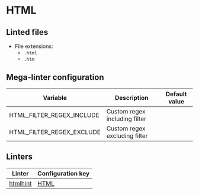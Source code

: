 <!-- markdownlint-disable MD003 MD020 MD033 MD041 -->
<!-- Generated by .automation/build.py, please do not update manually -->
# HTML

## Linted files

- File extensions:
  - `.html`
  - `.htm`

## Mega-linter configuration

| Variable | Description | Default value |
| ----------------- | -------------- | -------------- |
| HTML_FILTER_REGEX_INCLUDE | Custom regex including filter |  |
| HTML_FILTER_REGEX_EXCLUDE | Custom regex excluding filter |  |

## Linters

| Linter | Configuration key |
| ------ | ----------------- |
| [htmlhint](html_htmlhint.md) | [HTML](html_htmlhint.md) |
